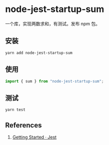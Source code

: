 # node-jest-startup-sum

一个库，实现两数求和，有测试。发布 npm 包。

## 安装

`yarn add node-jest-startup-sum`

## 使用

```ts
import { sum } from "node-jest-startup-sum";
```

## 测试

`yarn test`

## References

1. [Getting Started · Jest](https://jestjs.io/docs/en/getting-started)
